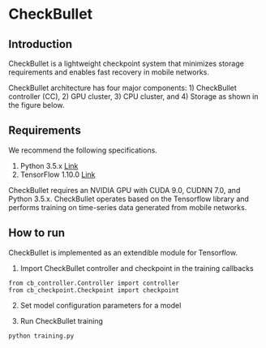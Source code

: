# CheckBullet

## Introduction
CheckBullet is a lightweight checkpoint system that minimizes storage requirements and enables fast recovery in mobile networks.

CheckBullet architecture has four major components: 1) CheckBullet controller (CC), 2) GPU cluster, 3) CPU cluster, and 4) Storage as shown in the figure below.

## Requirements
We recommend the following specifications.

1. Python 3.5.x  [Link](https://www.python.org/downloads/)
2. TensorFlow 1.10.0 [Link](https://www.tensorflow.org/install)

CheckBullet requires an NVIDIA GPU with CUDA 9.0, CUDNN 7.0, and Python 3.5.x.
CheckBullet operates based on the Tensorflow library and performs training on time-series data generated from mobile networks.

## How to run
CheckBullet is implemented as an extendible module for Tensorflow.

1. Import CheckBullet controller and checkpoint in the training callbacks
```
from cb_controller.Controller import controller
from cb_checkpoint.Checkpoint import checkpoint
```

2. Set model configuration parameters for a model

2. Run CheckBullet training
```
python training.py
```
